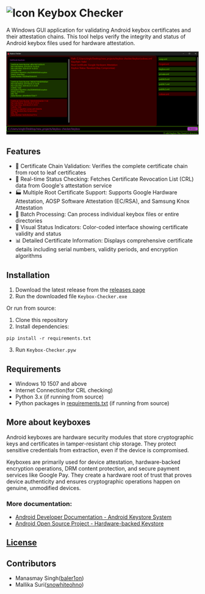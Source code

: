 # ![Icon](icon.ico) Keybox Checker

A Windows GUI application for validating Android keybox certificates and their attestation chains. This tool helps verify the integrity and status of Android keybox files used for hardware attestation.

![preview](preview.png)

## Features

- 🔗 Certificate Chain Validation: Verifies the complete certificate chain from root to leaf certificates
- 🔄 Real-time Status Checking: Fetches Certificate Revocation List (CRL) data from Google's attestation service
- 🏭 Multiple Root Certificate Support: Supports Google Hardware Attestation, AOSP Software Attestation (EC/RSA), and Samsung Knox Attestation
- 📁 Batch Processing: Can process individual keybox files or entire directories
- 🎨 Visual Status Indicators: Color-coded interface showing certificate validity and status
- 📊 Detailed Certificate Information: Displays comprehensive certificate details including serial numbers, validity periods, and encryption algorithms

## Installation

1. Download the latest release from the [releases page](https://github.com/singhmanasmay/keybox-checker/releases)
3. Run the downloaded file `Keybox-Checker.exe`

Or run from source:

1. Clone this repository
2. Install dependencies:
```
pip install -r requirements.txt
```
3. Run `Keybox-Checker.pyw`

## Requirements

- Windows 10 1507 and above
- Internet Connection(for CRL checking)
- Python 3.x (if running from source)
- Python packages in [requirements.txt](requirements.txt) (if running from source)

## More about keyboxes

Android keyboxes are hardware security modules that store cryptographic keys and certificates in tamper-resistant chip storage. They protect sensitive credentials from extraction, even if the device is compromised.

Keyboxes are primarily used for device attestation, hardware-backed encryption operations, DRM content protection, and secure payment services like Google Pay. They create a hardware root of trust that proves device authenticity and ensures cryptographic operations happen on genuine, unmodified devices.

### More documentation:
- [Android Developer Documentation - Android Keystore System](https://developer.android.com/privacy-and-security/keystore)
- [Android Open Source Project - Hardware-backed Keystore](https://source.android.com/docs/security/features/keystore)

## [License](LICENSE)

## Contributors

- Manasmay Singh([baler1on](https://github.com/singhmanasmay))
- Mallika Suri([snowhiteohno](https://github.com/snowhiteohno))
